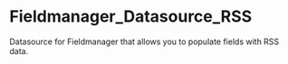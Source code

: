 Fieldmanager_Datasource_RSS
===========================

Datasource for Fieldmanager that allows you to populate fields with RSS data.